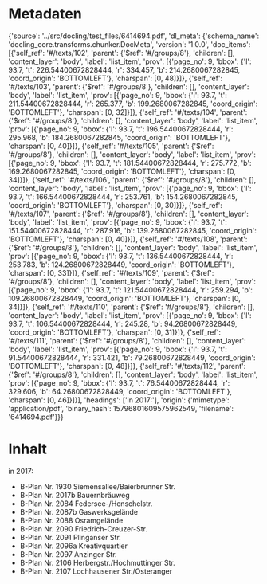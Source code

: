 # Metadaten
{'source': '../src/docling/test_files/6414694.pdf', 'dl_meta': {'schema_name': 'docling_core.transforms.chunker.DocMeta', 'version': '1.0.0', 'doc_items': [{'self_ref': '#/texts/102', 'parent': {'$ref': '#/groups/8'}, 'children': [], 'content_layer': 'body', 'label': 'list_item', 'prov': [{'page_no': 9, 'bbox': {'l': 93.7, 't': 226.54400672828444, 'r': 334.457, 'b': 214.2680067282845, 'coord_origin': 'BOTTOMLEFT'}, 'charspan': [0, 48]}]}, {'self_ref': '#/texts/103', 'parent': {'$ref': '#/groups/8'}, 'children': [], 'content_layer': 'body', 'label': 'list_item', 'prov': [{'page_no': 9, 'bbox': {'l': 93.7, 't': 211.54400672828444, 'r': 265.377, 'b': 199.2680067282845, 'coord_origin': 'BOTTOMLEFT'}, 'charspan': [0, 32]}]}, {'self_ref': '#/texts/104', 'parent': {'$ref': '#/groups/8'}, 'children': [], 'content_layer': 'body', 'label': 'list_item', 'prov': [{'page_no': 9, 'bbox': {'l': 93.7, 't': 196.54400672828444, 'r': 295.968, 'b': 184.2680067282845, 'coord_origin': 'BOTTOMLEFT'}, 'charspan': [0, 40]}]}, {'self_ref': '#/texts/105', 'parent': {'$ref': '#/groups/8'}, 'children': [], 'content_layer': 'body', 'label': 'list_item', 'prov': [{'page_no': 9, 'bbox': {'l': 93.7, 't': 181.54400672828444, 'r': 275.772, 'b': 169.2680067282845, 'coord_origin': 'BOTTOMLEFT'}, 'charspan': [0, 34]}]}, {'self_ref': '#/texts/106', 'parent': {'$ref': '#/groups/8'}, 'children': [], 'content_layer': 'body', 'label': 'list_item', 'prov': [{'page_no': 9, 'bbox': {'l': 93.7, 't': 166.54400672828444, 'r': 253.761, 'b': 154.2680067282845, 'coord_origin': 'BOTTOMLEFT'}, 'charspan': [0, 30]}]}, {'self_ref': '#/texts/107', 'parent': {'$ref': '#/groups/8'}, 'children': [], 'content_layer': 'body', 'label': 'list_item', 'prov': [{'page_no': 9, 'bbox': {'l': 93.7, 't': 151.54400672828444, 'r': 287.916, 'b': 139.2680067282845, 'coord_origin': 'BOTTOMLEFT'}, 'charspan': [0, 40]}]}, {'self_ref': '#/texts/108', 'parent': {'$ref': '#/groups/8'}, 'children': [], 'content_layer': 'body', 'label': 'list_item', 'prov': [{'page_no': 9, 'bbox': {'l': 93.7, 't': 136.54400672828444, 'r': 253.783, 'b': 124.26800672828449, 'coord_origin': 'BOTTOMLEFT'}, 'charspan': [0, 33]}]}, {'self_ref': '#/texts/109', 'parent': {'$ref': '#/groups/8'}, 'children': [], 'content_layer': 'body', 'label': 'list_item', 'prov': [{'page_no': 9, 'bbox': {'l': 93.7, 't': 121.54400672828444, 'r': 259.294, 'b': 109.26800672828449, 'coord_origin': 'BOTTOMLEFT'}, 'charspan': [0, 34]}]}, {'self_ref': '#/texts/110', 'parent': {'$ref': '#/groups/8'}, 'children': [], 'content_layer': 'body', 'label': 'list_item', 'prov': [{'page_no': 9, 'bbox': {'l': 93.7, 't': 106.54400672828444, 'r': 245.28, 'b': 94.26800672828449, 'coord_origin': 'BOTTOMLEFT'}, 'charspan': [0, 31]}]}, {'self_ref': '#/texts/111', 'parent': {'$ref': '#/groups/8'}, 'children': [], 'content_layer': 'body', 'label': 'list_item', 'prov': [{'page_no': 9, 'bbox': {'l': 93.7, 't': 91.54400672828444, 'r': 331.421, 'b': 79.26800672828449, 'coord_origin': 'BOTTOMLEFT'}, 'charspan': [0, 48]}]}, {'self_ref': '#/texts/112', 'parent': {'$ref': '#/groups/8'}, 'children': [], 'content_layer': 'body', 'label': 'list_item', 'prov': [{'page_no': 9, 'bbox': {'l': 93.7, 't': 76.54400672828444, 'r': 329.606, 'b': 64.26800672828449, 'coord_origin': 'BOTTOMLEFT'}, 'charspan': [0, 46]}]}], 'headings': ['in 2017:'], 'origin': {'mimetype': 'application/pdf', 'binary_hash': 15796801609575962549, 'filename': '6414694.pdf'}}}

# Inhalt
in 2017:
- B-Plan Nr. 1930 Siemensallee/Baierbrunner Str.
- B-Plan Nr. 2017b Bauernbräuweg
- B-Plan Nr. 2084 Federsee-/Henschelstr.
- B-Plan Nr. 2087b Gaswerksgelände
- B-Plan Nr. 2088 Osramgelände
- B-Plan Nr. 2090 Friedrich-Creuzer-Str.
- B-Plan Nr. 2091 Plinganser Str.
- B-Plan Nr. 2096a Kreativquartier
- B-Plan Nr. 2097 Anzinger Str.
- B-Plan Nr. 2106 Herbergstr./Hochmuttinger Str.
- B-Plan Nr. 2107 Lochhausener Str./Osteranger